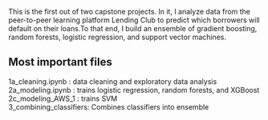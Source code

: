 This is the first out of two capstone projects.  In it, I analyze data from the peer-to-peer learning platform Lending Club to predict which borrowers will default on their loans.To that end, I build an ensemble of gradient boosting, random forests, logistic regression, and support vector  machines.  

Most important files
----------------------------
1a_cleaning.ipynb :  data cleaning and exploratory data analysis  
2a_modeling.ipynb :  trains logistic regression, random forests, and XGBoost  
2c_modeling_AWS_1 :  trains SVM  
3_combining_classifiers: Combines classifiers into ensemble